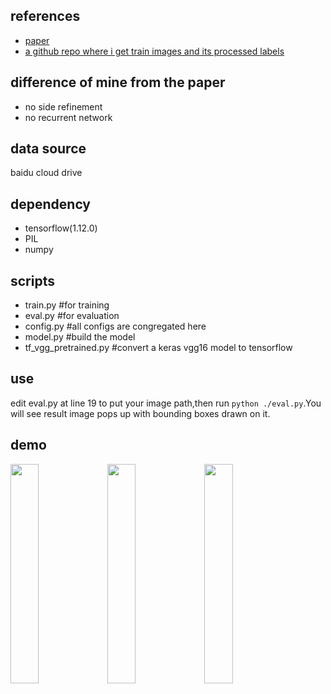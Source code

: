 ## references
- <a href='https://arxiv.org/abs/1609.03605'>paper</a>
- <a href='https://github.com/eragonruan/text-detection-ctpn'>a github repo where i get train images and its processed labels</a>

## difference of mine from the paper
- no side refinement
- no recurrent network

## data source
<a src='https://pan.baidu.com/s/1nbbCZwlHdgAI20_P9uw9LQ'>baidu cloud drive</a>

## dependency
- tensorflow(1.12.0)
- PIL
- numpy

## scripts
- train.py	#for training
- eval.py	#for evaluation
- config.py	#all configs are congregated here
- model.py	#build the model
- tf_vgg_pretrained.py	#convert a keras vgg16 model to tensorflow

## use
edit eval.py at line 19 to put your image path,then run ```python ./eval.py```.You will see result image pops up with bounding boxes drawn on it.

## demo
<div>
<img src='https://user-images.githubusercontent.com/35487258/61369544-ecb64200-a8c2-11e9-9a76-44fd978d5382.png' width='30%' display='inline' style='vertical-align: top;'>
<img src='https://user-images.githubusercontent.com/35487258/61369545-ed4ed880-a8c2-11e9-8ee0-d82b965031a4.png' width='30%' display='inline' style='vertical-align: top;'>
<img src='https://user-images.githubusercontent.com/35487258/61369546-ed4ed880-a8c2-11e9-9182-65e7b6feede5.png' width='30%' display='inline' style='vertical-align: top;'>
  </div>
